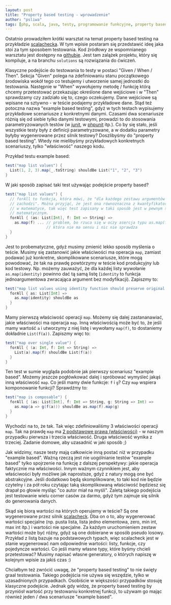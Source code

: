 ```yaml
---
layout: post
title: "Property based testing - wprowadzenie"
author: "psliwa"
tags: [php, scala, java, testy, programowanie funkcyjne, property based testing]
---
```


Ostatnio prowadziłem krótki warsztat na temat property based testing na
przykładzie [scalachecka][1]. W tym wpisie postaram się przedstawić ideę
jaka stoi za tym sposobem testowania. Kod źródłowy ze wspomnianego
warsztatu jest dostępny na [githubie][5]. Jest tam zalążek projektu,
który się kompiluje, a na branchu `solutions` są rozwiązania do ćwiczeń.

Klasyczne podejście do testowania to testy w postaci "Given / When /
Then". Sekcja "Given" polega na zdefiniowaniu stanu początkowego
środowiska wokół tego co testujemy i utworzenie samej jednostki do
testowania. Następnie w "When" wywołujemy metodę / funkcję którą chcemy
przetestować przekazując określone dane wejściowe i w "Then" sprawdzamy
czy zadziało się to, czego oczekujemy. Dane wejściowe są wpisane na
sztywno - w teście podajemy przykładowe dane. Stąd też potoczna nazwa
"example based testing", gdyż w tych testach wypisujemy przykładowe
scenariusze z konkretnymi danymi. Czasami dwa scenariusze różnią się od
siebie tylko danymi testowymi, prowadzi to do stosowania
parametryzowanych testów (w [junit][2], w [phpunit][3] itp.). Co by się
stało, jeśli wszystkie testy były z definicji parametryzowane, a w
dodatku parametry byłyby wygenerowane przez silnik testowy? Doszlibyśmy
do "property based testing". Wtedy nie mielibyśmy przykładowych
konkretnych scenariuszy, tylko "właściwość" naszego kodu.

Przykład testu example based:

```scala
test("map list values") {
  List(1, 2, 3).map(_.toString) shouldBe List("1", "2", "3")
}
```

W jaki sposób zapisać taki test używając podejście property based?

```scala
test("map list values") {
  // forAll to funkcja, która mówi, że "dla każdego zestawu argumentów podana właściwość 
  // zachodzi". Można przyjąć, że jest ona równoznaczna z kwantyfikatorem "dla każdego" 
  // w matematyce, tak więc test zapisany w taki sposób jest w pewnym sensie twierdzeniem 
  // matematycznym.
  forAll { (as: List[Int], f: Int => String) =>
    as.map(f) ... // problem, bo rzuca się w oczy asercja typu as.map(f) shouldBe as.map(f), 
                  // która nie ma sensu i nic nie sprawdza
  }
}
```

Jest to probematyczne, gdyż musimy zmienić lekko sposób myślenia o
teście. Musimy się zastanowić jakie właściwości ma operacja `map`,
zamiast podawać już konkretne, skomplikowane scenariusze, które mogą
powodować, że tak na prawdę powtórzymy w teście kod produkcyjny lub kod
testowy. Np. możemy zauważyć, że dla każdej listy wywołanie
`as.map(identity)` powinno dać tą samą listę (`identity` to funkcja
jednoargumentowa zwracająca argument bez modyfikacji). Zapiszmy to:

```scala
test("map list values using identity function should preserve original list") {
  forAll { as: List[Int] =>
    as.map(identity) shouldBe as
  }
}
```

Mamy pierwszą właściwość operacji `map`. Możemy się dalej zastananawiać,
jakie właściwości ma operacja `map`. Inną właściwością może być to, że
jeśli mamy wartość `a` i utworzymy z niej listę i wywołamy `map(f)`, to
dostaniemy dokładnie `List(f(a))`. Zapiszmy więc to:

```scala
test("map over single value") {
  forAll { (a: Int, f: Int => String) =>
    List(a).map(f) shouldBe List(f(a))
  }
}
```

Ten test w sumie wygląda podobnie jak pierwszy scenariusz "example
based". Możemy jeszcze pogłówkować dalej i spróbować wymyśleć jakąś inną
właściwość `map`. Co jeśli mamy dwie funkcje: `f` i `g`? Czy `map`
wspiera komponowanie funkcji? Sprawdźmy to:

```scala
test("map is composable") {
  forAll { (as: List[Int], f: Int => String, g: String => Int) =>
    as.map(a => g(f(a))) shouldBe as.map(f).map(g)
  }
}
```

Wychodzi na to, że tak. Tak więc zdefiniowaliśmy 3 właściwości operacji
`map`. Tak na prawdę `map` ma [2 podstawowe prawa (właściwości)][4] - w
naszym przypadku pierwsza i trzecia właściwość. Druga właściwość wynika
z trzeciej. Zadanie domowe, aby uzasadnić w jaki sposób ;)

Jak widzimy, nasze testy mają całkowicie inną postać niż w przypadku
"example based". Ważną rzeczą jest nie uogólnianie testów "example
based" tylko spojrzenie na funkcję z dalszej perspektywy: jakie operacja
faktycznie ma właściwości. Innym ważnym czynnikiem jest, aby właściwości
były możliwe jak naprostsze, gdyż z natury mogą one być abstrakcyjne.
Jeśli dodatkowo będą skomplikowane, to taki kod nie będzie czytelny i za
pół roku czytając taką skomplikowaną właściwość będziesz się drapał po
głowie myśląc "co autor miał na myśli". Zaletą takiego podejścia jest
testowanie wielu corner casów za darmo, gdyż tym zajmuje się silnik do
generowania danych.

Skąd się biorą wartości na których operujemy w teście? Są one
wygenerowane przez silnik [scalacheck][1]. Dba on o to, aby wygenerować
wartości specjalne (np. pusta lista, lista jedno elementowa, zero, min
int, max int itp.) i wartości nie specjalne. Za każdym uruchomieniem
zestaw wartości może być różny, gdyż są one dobierane w sposób pseudo 
losowy. Przykład z listą bazuje na podstawowych typach, więc scalacheck
jest w stanie wygenerować nam odpowiednie wartości: listy, funkcje, czy
pojedyncze wartości. Co jeśli mamy własne typy, które byśmy chcieli
przetestować? Musimy napisać własne generatory, o których napiszę w
kolejnym wpisie za jakiś czas :)

Chciałbym też zwrócić uwagę, że "property based testing" to nie święty
graal testowania. Takiego podejścia nie używa się wszędzie, tylko w
uzasadnionych przypadkach. Osobiście w większości przypadków stosuję
klasyczne podejście. Jednak gdy widzę, że property based testing by
przyniósł wartość przy testowaniu konkretnej funkcji, to używam go mając
również jeden / dwa scenariusze "example based".

[1]: https://www.scalacheck.org/
[2]: https://github.com/junit-team/junit4/wiki/parameterized-tests
[3]: https://phpunit.readthedocs.io/en/8.0/writing-tests-for-phpunit.html#data-providers
[4]: https://wiki.haskell.org/Functor#Description
[5]: https://github.com/psliwa/scalacheck-workshop
